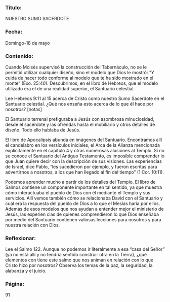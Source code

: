 ### Título:

NUESTRO SUMO SACERDOTE

### Fecha:

Domingo-18 de mayo

### Contenido:

Cuando Moisés supervisó la construcción del Tabernáculo, no se le permitió
utilizar cualquier diseño, sino el modelo que Dios le mostró: “Y cuida de hacer
todo conforme al modelo que te ha sido mostrado en el monte” (Éxo. 25:40).
Descubrimos, en el libro de Hebreos, que el modelo utilizado era el de una
realidad superior, el Santuario celestial.

Lee Hebreos 9:11 al 15 acerca de Cristo como nuestro Sumo Sacerdote
en el Santuario celestial. ¿Qué nos enseña esto acerca de lo que él hace por
nosotros? [notas]

El Santuario terrenal prefiguraba a Jesús con asombrosa minuciosidad, desde
el sacerdote y las ofrendas hasta el mobiliario y otros detalles de diseño. Todo
ello hablaba de Jesús.

El libro de Apocalipsis abunda en imágenes del Santuario. Encontramos
allí el candelabro en los versículos iniciales, el Arca de la Alianza mencionada
explícitamente en el capítulo 4 y otras numerosas alusiones al Templo. Si no se
conoce el Santuario del Antiguo Testamento, es imposible comprender lo que
Juan quiere decir con la descripción de sus visiones. Las experiencias de Israel,
dice Pablo, “les sucedieron por ejemplo, y fueron escritas para advertirnos a
nosotros, a los que han llegado al fin del tiempo” (1 Cor. 10:11).

Podemos aprender mucho a partir de los detalles del Templo. El libro de
Salmos contiene un componente importante en tal sentido, ya que muestra
cómo interactuaba el pueblo de Dios con él mediante el Templo y sus servicios.
Allí vemos también cómo se relacionaba David con el Santuario y cuál era la
respuesta del pueblo de Dios a lo que el Mesías haría por ellos. Además de esos
modelos que nos ayudan a entender mejor el ministerio de Jesús, las experien­
cias de quienes comprendieron lo que Dios enseñaba por medio del Santuario
contienen valiosas lecciones para nosotros y para nuestra relación con Dios.

### Reflexionar:

Lee el Salmo 122. Aunque no podemos ir literalmente a esa “casa del Señor” (ya
no está allí y no tendría sentido construir otra en la Tierra), ¿qué elementos con­
tiene este salmo que nos animan en relación con lo que Cristo hizo por nosotros?
Observa los temas de la paz, la seguridad, la alabanza y el juicio.

### Página:

91
